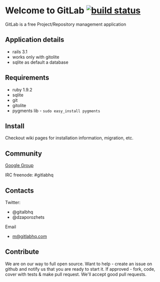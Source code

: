 # Welcome to GitLab [![build status](https://secure.travis-ci.org/gitlabhq/gitlabhq.png)](https://secure.travis-ci.org/gitlabhq/gitlabhq)

GitLab is a free Project/Repository management application


## Application details

* rails 3.1
* works only with gitolite
* sqlite as default a database

## Requirements

* ruby 1.9.2
* sqlite
* git
* gitolite
* pygments lib - `sudo easy_install pygments`

## Install

Checkout wiki pages for installation information, migration, etc.

## Community

[Google Group](https://groups.google.com/group/gitlabhq)

IRC freenode: #gitlabhq

## Contacts

Twitter:

 * @gitalbhq
 * @dzaporozhets 

Email

 * m@gitlabhq.com

## Contribute

We are on our way to full open source. 
Want to help - create an issue on github and notify us that you are ready to start it.
If approved - fork, code, cover with tests & make pull request.
We'll accept good pull requests.
